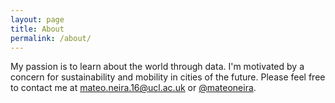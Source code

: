 ```yaml
---
layout: page
title: About
permalink: /about/
---
```


My passion is to learn about the world through data. I'm motivated by a concern for sustainability and mobility in cities of the future. Please feel free to contact me at mateo.neira.16@ucl.ac.uk or [@mateoneira](https://twitter.com/mateoneira).
